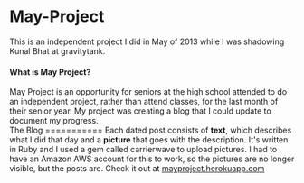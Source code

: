 May-Project
===========
This is an independent project I did in May of 2013 while I was shadowing Kunal Bhat at gravitytank.<br>
<h4>What is May Project?</h4>
May Project is an opportunity for seniors at the high school attended to do an independent project, rather than attend classes,
for the last month of their senior year. My project was creating a blog that I could update to document my progress.<br>
The Blog
===========
Each dated post consists of <b>text</b>, which describes what I did that day and a <b>picture</b> that goes with the description. It's written in Ruby and I used a gem called carrierwave to upload pictures. I had to have an Amazon AWS account for this to work, so the pictures are no longer visible, but the posts are.
Check it out at <a href="http://mayproject.herokuapp.com">mayproject.herokuapp.com</a>
